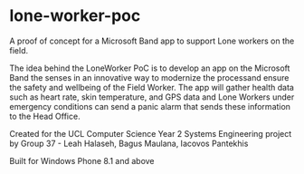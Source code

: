 # lone-worker-poc
A proof of concept for a Microsoft Band app to support Lone workers on the field.

The idea behind the LoneWorker PoC is to develop an app on the Microsoft Band the senses in
an innovative way to modernize the processand ensure the safety and wellbeing of the Field Worker.
The app will gather health data such as heart rate, skin temperature, and GPS data and Lone Workers
under emergency conditions can send a panic alarm that sends these information to the Head Office.

Created for the UCL Computer Science Year 2 Systems Engineering project by Group 37 - Leah Halaseh, Bagus Maulana, Iacovos Pantekhis

Built for Windows Phone 8.1 and above
